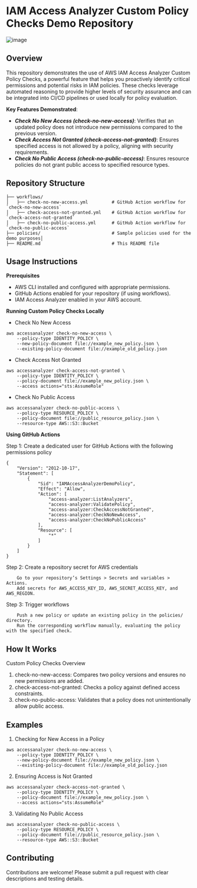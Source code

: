 # IAM Access Analyzer Custom Policy Checks Demo Repository

![image](https://github.com/user-attachments/assets/54ccf852-0715-41f7-a676-ceb994336043)

## Overview

This repository demonstrates the use of AWS IAM Access Analyzer Custom Policy Checks, a powerful feature that helps you proactively identify critical permissions and potential risks in IAM policies. These checks leverage automated reasoning to provide higher levels of security assurance and can be integrated into CI/CD pipelines or used locally for policy evaluation.

**Key Features Demonstrated**:
* **_Check No New Access (check-no-new-access)_**: Verifies that an updated policy does not introduce new permissions compared to the previous version.
* **_Check Access Not Granted (check-access-not-granted)_**: Ensures specified access is not allowed by a policy, aligning with security requirements.
* **_Check No Public Access (check-no-public-access)_**: Ensures resource policies do not grant public access to specified resource types.

## Repository Structure

```
├── workflows/
│   ├── check-no-new-access.yml         # GitHub Action workflow for `check-no-new-access`
│   ├── check-access-not-granted.yml    # GitHub Action workflow for `check-access-not-granted`
│   ├── check-no-public-access.yml      # GitHub Action workflow for `check-no-public-access`
├── policies/                           # Sample policies used for the demo purposes│
├── README.md                           # This README file
```

## Usage Instructions

**Prerequisites**

* AWS CLI installed and configured with appropriate permissions.
* GitHub Actions enabled for your repository (if using workflows).
* IAM Access Analyzer enabled in your AWS account.

**Running Custom Policy Checks Locally**

* Check No New Access
```
aws accessanalyzer check-no-new-access \
    --policy-type IDENTITY_POLICY \
    --new-policy-document file://example_new_policy.json \
    --existing-policy-document file://example_old_policy.json
```

* Check Access Not Granted

```
aws accessanalyzer check-access-not-granted \
    --policy-type IDENTITY_POLICY \
    --policy-document file://example_new_policy.json \
    --access actions="sts:AssumeRole"
```

* Check No Public Access

```
aws accessanalyzer check-no-public-access \
    --policy-type RESOURCE_POLICY \
    --policy-document file://public_resource_policy.json \
    --resource-type AWS::S3::Bucket
```

**Using GitHub Actions**

Step 1: Create a dedicated user for GitHub Actions with the following permissions policy
```
{
    "Version": "2012-10-17",
    "Statement": [
        {
            "Sid": "IAMAccessAnalyzerDemoPolicy",
            "Effect": "Allow",
            "Action": [
                "access-analyzer:ListAnalyzers",
                "access-analyzer:ValidatePolicy",
                "access-analyzer:CheckAccessNotGranted",
                "access-analyzer:CheckNoNewAccess",
                "access-analyzer:CheckNoPublicAccess"
            ],
            "Resource": [
                "*"
            ]
        }
    ]
}   
```

Step 2: Create a repository secret for AWS credentials
```
    Go to your repository’s Settings > Secrets and variables > Actions.
    Add secrets for AWS_ACCESS_KEY_ID, AWS_SECRET_ACCESS_KEY, and AWS_REGION.
```

Step 3: Trigger workflows
```
    Push a new policy or update an existing policy in the policies/ directory.
    Run the corresponding workflow manually, evaluating the policy with the specified check.
```

## How It Works

Custom Policy Checks Overview
1. check-no-new-access: Compares two policy versions and ensures no new permissions are added.
2. check-access-not-granted: Checks a policy against defined access constraints.
3. check-no-public-access: Validates that a policy does not unintentionally allow public access.

## Examples

1. Checking for New Access in a Policy
```
aws accessanalyzer check-no-new-access \
    --policy-type IDENTITY_POLICY \
    --new-policy-document file://example_new_policy.json \
    --existing-policy-document file://example_old_policy.json
```
2. Ensuring Access is Not Granted
```
aws accessanalyzer check-access-not-granted \
    --policy-type IDENTITY_POLICY \
    --policy-document file://example_new_policy.json \
    --access actions="sts:AssumeRole"
```
3. Validating No Public Access
```
aws accessanalyzer check-no-public-access \
    --policy-type RESOURCE_POLICY \
    --policy-document file://public_resource_policy.json \
    --resource-type AWS::S3::Bucket
```

## Contributing

Contributions are welcome! Please submit a pull request with clear descriptions and testing details.
